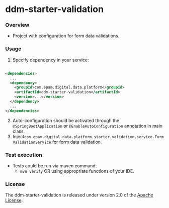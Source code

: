 # ddm-starter-validation

### Overview

* Project with configuration for form data validations.

### Usage

1. Specify dependency in your service:

```xml

<dependencies>
  ...
  <dependency>
    <groupId>com.epam.digital.data.platform</groupId>
    <artifactId>ddm-starter-validation</artifactId>
    <version>...</version>
  </dependency>
  ...
</dependencies>
```

2. Auto-configuration should be activated through the `@SpringBootApplication`
  or `@EnableAutoConfiguration` annotation in main class.
3. Inject`com.epam.digital.data.platform.starter.validation.service.FormValidationService` for form data validation.

### Test execution

* Tests could be run via maven command:
  * `mvn verify` OR using appropriate functions of your IDE.
  
### License

The ddm-starter-validation is released under version 2.0 of
the [Apache License](https://www.apache.org/licenses/LICENSE-2.0).